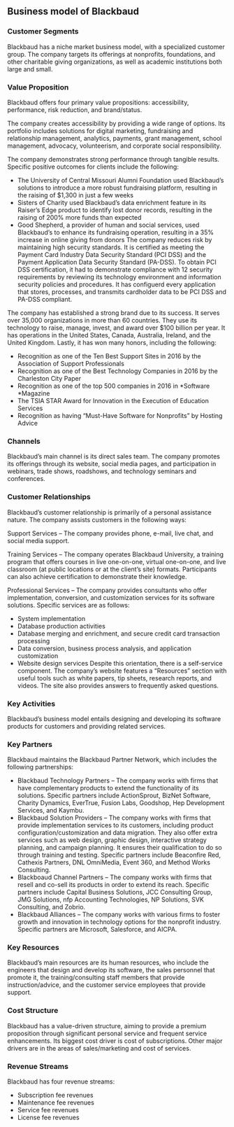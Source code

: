 Business model of Blackbaud
---------------------------

 ### Customer Segments

 Blackbaud has a niche market business model, with a specialized customer group. The company targets its offerings at nonprofits, foundations, and other charitable giving organizations, as well as academic institutions both large and small.

 ### Value Proposition

 Blackbaud offers four primary value propositions: accessibility, performance, risk reduction, and brand/status.

 The company creates accessibility by providing a wide range of options. Its portfolio includes solutions for digital marketing, fundraising and relationship management, analytics, payments, grant management, school management, advocacy, volunteerism, and corporate social responsibility.

 The company demonstrates strong performance through tangible results. Specific positive outcomes for clients include the following:

  * The University of Central Missouri Alumni Foundation used Blackbaud’s solutions to introduce a more robust fundraising platform, resulting in the raising of $1,300 in just a few weeks
 * Sisters of Charity used Blackbaud’s data enrichment feature in its Raiser’s Edge product to identify lost donor records, resulting in the raising of 200% more funds than expected
 * Good Shepherd, a provider of human and social services, used Blackbaud’s to enhance its fundraising operation, resulting in a 35% increase in online giving from donors
  The company reduces risk by maintaining high security standards. It is certified as meeting the Payment Card Industry Data Security Standard (PCI DSS) and the Payment Application Data Security Standard (PA-DSS). To obtain PCI DSS certification, it had to demonstrate compliance with 12 security requirements by reviewing its technology environment and information security policies and procedures. It has configuerd every application that stores, processes, and transmits cardholder data to be PCI DSS and PA-DSS compliant.

 The company has established a strong brand due to its success. It serves over 35,000 organizations in more than 60 countries. They use its technology to raise, manage, invest, and award over $100 billion per year. It has operations in the United States, Canada, Australia, Ireland, and the United Kingdom. Lastly, it has won many honors, including the following:

  * Recognition as one of the Ten Best Support Sites in 2016 by the Association of Support Professionals
 * Recognition as one of the Best Technology Companies in 2016 by the Charleston City Paper
 * Recognition as one of the top 500 companies in 2016 in *Software *Magazine
 * The TSIA STAR Award for Innovation in the Execution of Education Services
 * Recognition as having “Must-Have Software for Nonprofits” by Hosting Advice
  ### Channels

 Blackbaud’s main channel is its direct sales team. The company promotes its offerings through its website, social media pages, and participation in webinars, trade shows, roadshows, and technology seminars and conferences.

 ### Customer Relationships

 Blackbaud’s customer relationship is primarily of a personal assistance nature. The company assists customers in the following ways:

 Support Services – The company provides phone, e-mail, live chat, and social media support.

 Training Services – The company operates Blackbaud University, a training program that offers courses in live one-on-one, virtual one-on-one, and live classroom (at public locations or at the client’s site) formats. Participants can also achieve certification to demonstrate their knowledge.

 Professional Services – The company provides consultants who offer implementation, conversion, and customization services for its software solutions. Specific services are as follows:

  * System implementation
 * Database production activities
 * Database merging and enrichment, and secure credit card transaction processing
 * Data conversion, business process analysis, and application customization
 * Website design services
  Despite this orientation, there is a self-service component. The company’s website features a “Resources” section with useful tools such as white papers, tip sheets, research reports, and videos. The site also provides answers to frequently asked questions.

 ### Key Activities

 Blackbaud’s business model entails designing and developing its software products for customers and providing related services.

 ### Key Partners

 Blackbaud maintains the Blackbaud Partner Network, which includes the following partnerships:

  * Blackbaud Technology Partners – The company works with firms that have complementary products to extend the functionality of its solutions. Specific partners include ActionSprout, BizNet Software, Charity Dynamics, EverTrue, Fusion Labs, Goodshop, Hep Development Services, and Kaymbu.
 * Blackbaud Solution Providers – The company works with firms that provide implementation services to its customers, including product configuration/customization and data migration. They also offer extra services such as web design, graphic design, interactive strategy planning, and campaign planning. It ensures their qualification to do so through training and testing. Specific partners include Beaconfire Red, Cathexis Partners, DNL OmniMedia, Event 360, and Method Works Consulting.
 * Blackboaud Channel Partners – The company works with firms that resell and co-sell its products in order to extend its reach. Specific partners include Capital Business Solutions, JCC Consulting Group, JMG Solutions, nfp Accounting Technologies, NP Solutions, SVK Consulting, and Zobrio.
 * Blackbaud Alliances – The company works with various firms to foster growth and innovation in technology options for the nonprofit industry. Specific partners are Microsoft, Salesforce, and AICPA.
  ### Key Resources

 Blackbaud’s main resources are its human resources, who include the engineers that design and develop its software, the sales personnel that promote it, the training/consulting staff members that provide instruction/advice, and the customer service employees that provide support.

 ### Cost Structure

 Blackbaud has a value-driven structure, aiming to provide a premium proposition through significant personal service and frequent service enhancements. Its biggest cost driver is cost of subscriptions. Other major drivers are in the areas of sales/marketing and cost of services.

 ### Revenue Streams

 Blackbaud has four revenue streams:

  * Subscription fee revenues
 * Maintenance fee revenues
 * Service fee revenues
 * License fee revenues